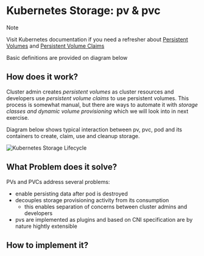 # Kubernetes Storage: pv & pvc <!-- {docsify-ignore-all} -->

> [!NOTE]
> Visit Kubernetes documentation if you need a refresher about [Persistent Volumes](https://kubernetes.io/docs/concepts/storage/persistent-volumes/) and [Persistent Volume Claims](https://kubernetes.io/docs/concepts/storage/persistent-volumes/#persistentvolumeclaims)
>
> Basic definitions are provided on diagram below

## How does it work?

Cluster admin creates *persistent volumes* as cluster resources and developers use *persistent volume claims* to use persistent volumes. This process is somewhat manual, but there are ways to automate it with *storage classes and dynamic volume provisioning* which we will look into in next exercise.

Diagram below shows typical interaction between pv, pvc, pod and its containers to create, claim, use and cleanup storage.

![Kubernetes Storage Lifecycle](http://www.plantuml.com/plantuml/proxy?cache=no&src=https://raw.githubusercontent.com/Piotr1215/dca-prep-kit/master/diagrams/k8s-storage-seq.puml&fmt=png)

## What Problem does it solve?

PVs and PVCs address several problems:

- enable persisting data after pod is destroyed
- decouples storage provisioning activity from its consumption
  - this enables separation of concerns between cluster admins and developers
- pvs are implemented as plugins and based on CNI specification are by nature hightly extensible

## How to implement it?
